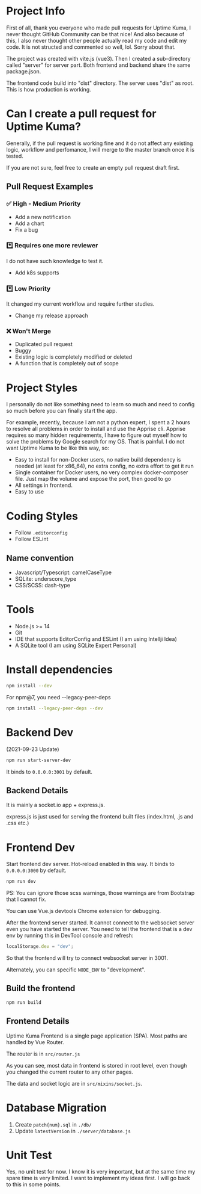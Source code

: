 # Project Info

First of all, thank you everyone who made pull requests for Uptime Kuma, I never thought GitHub Community can be that nice! And also because of this, I also never thought other people actually read my code and edit my code. It is not structed and commented so well, lol. Sorry about that.

The project was created with vite.js (vue3). Then I created a sub-directory called "server" for server part. Both frontend and backend share the same package.json.

The frontend code build into "dist" directory. The server uses "dist" as root. This is how production is working.

# Can I create a pull request for Uptime Kuma?

Generally, if the pull request is working fine and it do not affect any existing logic, workflow and perfomance, I will merge to the master branch once it is tested.

If you are not sure, feel free to create an empty pull request draft first.

## Pull Request Examples

### ✅ High - Medium Priority

- Add a new notification
- Add a chart
- Fix a bug

### *️⃣ Requires one more reviewer

I do not have such knowledge to test it.

- Add k8s supports

### *️⃣ Low Priority

It changed my current workflow and require further studies.

- Change my release approach

### ❌ Won't Merge

- Duplicated pull request
- Buggy
- Existing logic is completely modified or deleted
- A function that is completely out of scope

# Project Styles

I personally do not like something need to learn so much and need to config so much before you can finally start the app.

For example, recently, because I am not a python expert, I spent a 2 hours to resolve all problems in order to install and use the Apprise cli. Apprise requires so many hidden requirements, I have to figure out myself how to solve the problems by Google search for my OS. That is painful. I do not want Uptime Kuma to be like this way, so:

- Easy to install for non-Docker users, no native build dependency is needed (at least for x86_64), no extra config, no extra effort to get it run
- Single container for Docker users, no very complex docker-composer file. Just map the volume and expose the port, then good to go
- All settings in frontend.
- Easy to use

# Coding Styles

- Follow `.editorconfig`
- Follow ESLint

## Name convention

- Javascript/Typescript: camelCaseType
- SQLite: underscore_type
- CSS/SCSS: dash-type

# Tools

- Node.js >= 14
- Git
- IDE that supports EditorConfig and ESLint (I am using Intellji Idea)
- A SQLite tool (I am using SQLite Expert Personal)

# Install dependencies

```bash
npm install --dev
```

For npm@7, you need --legacy-peer-deps

```bash
npm install --legacy-peer-deps --dev
```

# Backend Dev

(2021-09-23 Update)

```bash
npm run start-server-dev
```

It binds to `0.0.0.0:3001` by default.

## Backend Details

It is mainly a socket.io app + express.js.

express.js is just used for serving the frontend built files (index.html, .js and .css etc.)

# Frontend Dev

Start frontend dev server. Hot-reload enabled in this way. It binds to `0.0.0.0:3000` by default.

```bash
npm run dev
```

PS: You can ignore those scss warnings, those warnings are from Bootstrap that I cannot fix.

You can use Vue.js devtools Chrome extension for debugging.

After the frontend server started. It cannot connect to the websocket server even you have started the server. You need to tell the frontend that is a dev env by running this in DevTool console and refresh:

```javascript
localStorage.dev = "dev";
```

So that the frontend will try to connect websocket server in 3001.

Alternately, you can specific `NODE_ENV` to "development".

## Build the frontend

```bash
npm run build
```

## Frontend Details

Uptime Kuma Frontend is a single page application (SPA). Most paths are handled by Vue Router.

The router is in `src/router.js`

As you can see, most data in frontend is stored in root level, even though you changed the current router to any other pages.

The data and socket logic are in `src/mixins/socket.js`.

# Database Migration

1. Create `patch{num}.sql` in `./db/`
2. Update `latestVersion` in `./server/database.js`

# Unit Test

Yes, no unit test for now. I know it is very important, but at the same time my spare time is very limited. I want to implement my ideas first. I will go back to this in some points.
